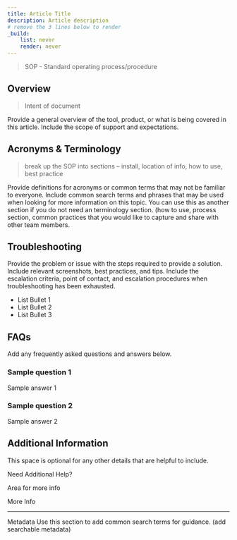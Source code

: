 ```yaml
---
title: Article Title
description: Article description
# remove the 3 lines below to render
_build:
    list: never
    render: never
---
```


> SOP - Standard operating process/procedure

## Overview

> Intent of document

Provide a general overview of the tool, product, or what is being covered in this article.  Include the scope of support and expectations.

## Acronyms & Terminology

> break up the SOP into sections – install, location of info, how to use, best practice

Provide definitions for acronyms or common terms that may not be familiar to everyone. Include common search terms and phrases that may be used when looking for more information on this topic. You can use this as another section if you do not need an terminology section. (how to use, process section, common practices that you would like to capture and share with other team members.

## Troubleshooting

Provide the problem or issue with the steps required to provide a solution. Include relevant screenshots, best practices, and tips. Include the escalation criteria, point of contact, and escalation procedures when troubleshooting has been exhausted.

- List Bullet 1
- List Bullet 2
- List Bullet 3

## FAQs

Add any frequently asked questions and answers below.

### Sample question 1

Sample answer 1

### Sample question 2

Sample answer 2

## Additional Information

This space is optional for any other details that are helpful to include.

Need Additional Help?

Area for more info

More Info

--------------------------------------------------------------------------------------------------------------------------------------------
Metadata
Use this section to add common search terms for guidance. (add searchable metadata)



